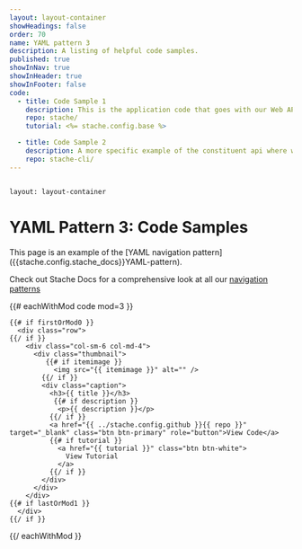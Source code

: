 ```yaml
---
layout: layout-container
showHeadings: false
order: 70
name: YAML pattern 3
description: A listing of helpful code samples.
published: true
showInNav: true
showInHeader: true
showInFooter: false
code:
  - title: Code Sample 1
    description: This is the application code that goes with our Web API tutoroial.  It includes an example of using the Authorization Code flow.
    repo: stache/
    tutorial: <%= stache.config.base %>

  - title: Code Sample 2
    description: A more specific example of the constituent api where we search based on different criteria.
    repo: stache-cli/
---
```


<pre><code class="language-yaml">
layout: layout-container
</code></pre>

# YAML Pattern 3: Code Samples

<p class="alert alert-info">This page is an example of the [YAML navigation pattern]({{stache.config.stache_docs}}YAML-pattern).</p>
<p class="alert alert-success">Check out Stache Docs for a comprehensive look at all our <a href="{{stache.config.stache_docs_navpatterns}}">navigation patterns</a></p>

<div class="code">

  <div class="clearfix"></div>

  {{# eachWithMod code mod=3 }}

    {{# if firstOrMod0 }}
      <div class="row">
    {{/ if }}
        <div class="col-sm-6 col-md-4">
          <div class="thumbnail">
             {{# if itemimage }}
               <img src="{{ itemimage }}" alt="" />
            {{/ if }}
            <div class="caption">
              <h3>{{ title }}</h3>
               {{# if description }}
                <p>{{ description }}</p>
              {{/ if }}
              <a href="{{ ../stache.config.github }}{{ repo }}"  target="_blank" class="btn btn-primary" role="button">View Code</a>
              {{# if tutorial }}
                <a href="{{ tutorial }}" class="btn btn-white">
                  View Tutorial
                </a>
              {{/ if }}
            </div>
          </div>
        </div>
    {{# if lastOrMod1 }}
      </div>
    {{/ if }}

  {{/ eachWithMod }}

</div>





